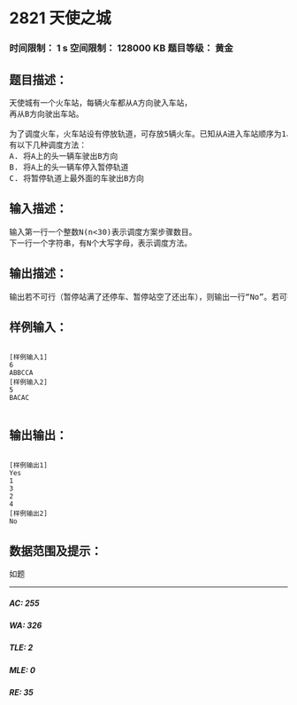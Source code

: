# 2821 天使之城   
### 时间限制： 1 s     空间限制： 128000 KB     题目等级： 黄金  
## 题目描述：  

<pre>
天使城有一个火车站，每辆火车都从A方向驶入车站，  
再从B方向驶出车站。
 
为了调度火车，火车站设有停放轨道，可存放5辆火车。已知从A进入车站顺序为1、2、3……。现在给你一个调度方案，判断是否可行，如果可行，输出出站顺序。  
有以下几种调度方法：  
A. 将A上的头一辆车驶出B方向  
B. 将A上的头一辆车停入暂停轨道  
C. 将暂停轨道上最外面的车驶出B方向
</pre>
  
  
## 输入描述：  

<pre>
输入第一行一个整数N(n<30)表示调度方案步骤数目。  
下一行一个字符串，有N个大写字母，表示调度方法。
</pre>
  
  
## 输出描述：  

<pre>
输出若不可行（暂停站满了还停车、暂停站空了还出车），则输出一行“No”。若可行，输出一行“Yes”，再输出若干行，每行一个整数，表示车出站序列。
</pre>
  
  
## 样例输入：  

<pre><code>
[样例输入1]  
6  
ABBCCA  
[样例输入2]  
5  
BACAC
 
</code></pre>
  
  
## 输出输出：  

<pre><code>
[样例输出1]  
Yes  
1  
3  
2  
4  
[样例输出2]  
No
</code></pre>
  
  
## 数据范围及提示：  

<pre>
如题
</pre>
  
  
***  

##### AC: 255  
##### WA: 326  
##### TLE: 2  
##### MLE: 0  
##### RE: 35  
